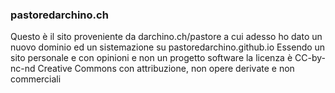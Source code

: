 ### pastoredarchino.ch
Questo è il sito proveniente da darchino.ch/pastore
a cui adesso ho dato un nuovo dominio ed un sistemazione su pastoredarchino.github.io
Essendo un sito personale e con opinioni e non un progetto software la licenza è
CC-by-nc-nd Creative Commons con attribuzione, non opere derivate e non commerciali

